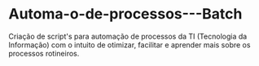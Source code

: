 # Automa-o-de-processos---Batch
Criação de script's para automação de processos da TI (Tecnologia da Informação) com o intuito de otimizar, facilitar e aprender mais sobre os processos rotineiros.
